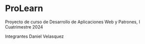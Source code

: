 # ProLearn
Proyecto de curso de Desarrollo de Aplicaciones Web y Patrones, I Cuatrimestre 2024

Integrantes Daniel Velasquez 

